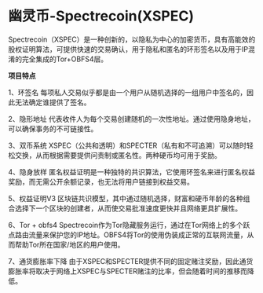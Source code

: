 # 幽灵币-Spectrecoin(XSPEC)

Spectrecoin（XSPEC）是一种创新的，以隐私为中心的加密货币，具有高能效的股权证明算法，可提供快速的交易确认，用于隐私和匿名的环形签名以及用于IP混淆的完全集成的Tor+OBFS4层。

**项目特点**

1、环签名
每项私人交易似乎都是由一个用户从随机选择的一组用户中签名的，因此无法确定谁提供了签名。

2、隐形地址
代表收件人为每个交易创建随机的一次性地址。通过使用隐身地址，可以确保事务的不可链接性。

3、双币系统
XSPEC（公共和透明）和SPECTER（私有和不可追溯）可以随时轻松交换，从而根据需要提供问责制或匿名性。两种硬币均可用于奖励。

4、隐身放样
匿名权益证明是一种独特的共识算法，它使用环签名来进行匿名权益奖励，而无需公开余额记录，也无法将用户链接到权益交易。

5、权益证明V3
区块链共识模型，其中通过随机选择，财富和硬币年龄的各种组合选择下一个区块的创建者，从而使交易批准速度更快并且网络更具扩展性。

6、Tor + obfs4
Spectrecoin作为Tor隐藏服务运行，通过在Tor网络上的多个跃点路由流量来保护您的IP地址。OBFS4将Tor的使用伪装成正常的互联网流量，从而帮助Tor所在国家/地区的用户使用。

7、通货膨胀率下降
由于XSPEC和SPECTER提供不同的固定赌注奖励，因此通货膨胀率将取决于网络上XSPEC与SPECTER赌注的比率，但会随着时间的推移而降低。


